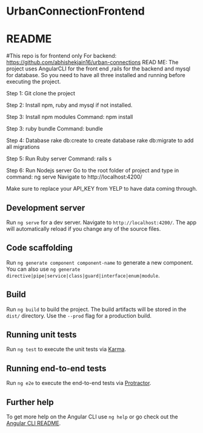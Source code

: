 # UrbanConnectionFrontend
# README

#This repo is for frontend only
For backend: https://github.com/abhishekjain16/urban-connections
READ ME:
The project uses AngularCLI for the front end ,rails for the backend and mysql for database.
So you need to have all three installed and running before executing the project.

Step 1:
Git clone the project

Step 2: Install npm, ruby and mysql if not installed.

Step 3: Install npm modules 
Command: npm install

Step 3: ruby bundle
Command: bundle

Step 4: Database
rake db:create to create database
rake db:migrate to add all migrations

Step 5: Run Ruby server
Command: rails s

Step 6: Run Nodejs server
Go to the root folder of project and type in command: ng serve
Navigate to http://localhost:4200/



Make sure to replace your API_KEY from YELP to have data coming through.

















## Development server

Run `ng serve` for a dev server. Navigate to `http://localhost:4200/`. The app will automatically reload if you change any of the source files.

## Code scaffolding

Run `ng generate component component-name` to generate a new component. You can also use `ng generate directive|pipe|service|class|guard|interface|enum|module`.

## Build

Run `ng build` to build the project. The build artifacts will be stored in the `dist/` directory. Use the `--prod` flag for a production build.

## Running unit tests

Run `ng test` to execute the unit tests via [Karma](https://karma-runner.github.io).

## Running end-to-end tests

Run `ng e2e` to execute the end-to-end tests via [Protractor](http://www.protractortest.org/).

## Further help

To get more help on the Angular CLI use `ng help` or go check out the [Angular CLI README](https://github.com/angular/angular-cli/blob/master/README.md).
